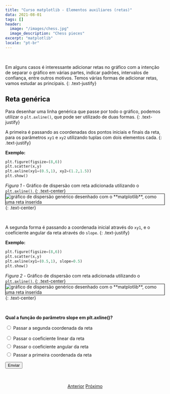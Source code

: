 ```yaml
---
title: "Curso matplotlib - Elementos auxiliares (retas)"
data: 2021-08-01
tags: []
header:
  image: "/images/chess.jpg"
  image_description: "Chess pieces"
excerpt: "matplotlib"
locale: "pt-br"
---
```


<br>

Em alguns casos é interessante adicionar retas no gráfico com a intenção de separar o gráfico em várias partes, indicar padrões, intervalos de confiança, entre outros motivos. Temos várias formas de adicionar retas, vamos estudar as principais.
{: .text-justify}

<h2><a style="color:black" id="reta-generica">Reta genérica</a></h2>

Para desenhar uma linha genérica que passe por todo o gráfico, podemos utilizar o ```plt.axline()```, que pode ser utilizado de duas formas.
{: .text-justify}

A primeira é passando as coordenadas dos pontos iniciais e finais da reta, para os parâmetros ```xy1``` e ```xy2``` utilizando tuplas com dois elementos cada.
{: .text-justify}


**Exemplo:**

```python
plt.figure(figsize=(8,6))
plt.scatter(x,y)
plt.axline(xy1=(0.5,1), xy2=(1.2,1.5))
plt.show()
```


*Figura 1* - Gráfico de dispersão com reta adicionada utilizando o `plt.axline()`.
{: .text-center}
<img style="border: solid 1px black" src="{{ site.url }}{{ site.baseurl }}/images/curso-matplotlib/grafico-elementos-auxiliares/37/grafico-elementos-auxiliares-01.png" alt="gráfico de dispersão genérico desenhado com o **matplotlib**, como uma reta inserida  " >
{: .text-center}

<br>


A segunda forma é passando a coordenada inicial através do ```xy1```, e o coeficiente angular da reta através do ```slope```.
{: .text-justify}

**Exemplo:**

```python
plt.figure(figsize=(8,6))
plt.scatter(x,y)
plt.axline(xy1=(0.5,1), slope=0.5)
plt.show()
```

*Figura 2* - Gráfico de dispersão com reta adicionada utilizando o `plt.axline()`.
{: .text-center}
<img style="border: solid 1px black" src="{{ site.url }}{{ site.baseurl }}/images/curso-matplotlib/grafico-elementos-auxiliares/37/grafico-elementos-auxiliares-02.png" alt="gráfico de dispersão genérico desenhado com o **matplotlib**, como uma reta inserida  " >
{: .text-center}

<br>

<form id = "quiz" name = "quiz">

<p><strong>Qual a função do parâmetro slope em plt.axline()?</strong></p>

<input type = "radio" id = "mc" name = "question1" value = "a"> Passar a segunda coordenada da reta
<p style="font-size: 50%"></p>
<input type = "radio" id = "mc" name = "question1" value = "b"> Passar o coeficiente linear da reta
<p style="font-size: 50%"></p>
<input type = "radio" id = "mc" name = "question1" value = "c"> Passar o coeficiente angular da reta
<p style="font-size: 50%"></p>
<input type = "radio" id = "mc" name = "question1" value = "d"> Passar a primeira coordenada da reta
<p style="font-size: 50%"></p>
<p></p>
<input id = "button" type = "button" class="btn btn--info" value = "Enviar" onclick = "check();">
</form>

<div id = "after_submit">
<p style="font-size: 120%" id = "message"></p>
</div>

<br>

<p style="text-align: center">
  <a href="/Curso-matplotlib-36" class="btn btn--success">Anterior</a>
  <a href="/Curso-matplotlib-38" class="btn btn--success">Próximo</a>
</p>

<script>
function check(){
	var question1 = document.quiz.question1.value;
	var messages = [" Incorreto! 😔 <br> O parâmetro <code>slope</code> é utilizado para passar o coeficiente angular da reta! O parâmetro que passa a segunda coordenada da reta é o parâmetro <code>xy2</code>",
  " 😔 Incorreto! 😔  <br> Para desenhar uma reta utilizando o <code>plt.axline()</code> não é necessário passar o valor do intercepto da reta (afinal de contas, o intercepto é apenas o ponto da reta onde x = 0, e este valor não é <i>necessário</i> para desenhar nenhum reta )",
  "🎉 Correto! 🥳️ <br> Inclusive, <code>slope</code> <i>significa</i> coeficiente angular ",
  " 😔 Incorreto! <br> O parâmetro <code>slope</code> é utilizado para passar o coeficiente angular da reta! O parâmetro que passa a primeira coordenada da reta é o parâmetro <code>xy1</code>",
  "☕️"];
	var score;

	if (question1 == "a") {
		score = 0;
	}	else if (question1 == "b") {
		score = 1;
	} else if (question1 == "c") {
    score = 2;
  } else if (question1 == "d") {
    score = 3;    
  } else {
    score = 4;
  }

	document.getElementById("after_submit").style.visibility = "visible";
	document.getElementById("message").innerHTML = messages[score];

};

</script>
